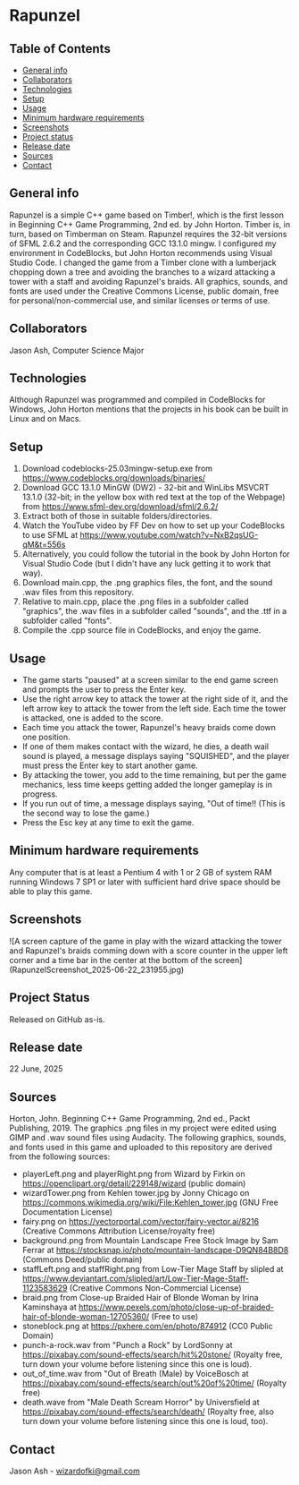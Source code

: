 # Rapunzel
## Table of Contents
* [General info](#General-info)
* [Collaborators](#Collaborators)
* [Technologies](#Technologies)
* [Setup](#Setup)
* [Usage](#Usage)
* [Minimum hardware requirements](#Minimum-hardware-requirements)
* [Screenshots](#Screenshots)
* [Project status](#Project-status)
* [Release date](#Release-date)
* [Sources](#Sources)
* [Contact](#Contact)

## General info
Rapunzel is a simple C++ game based on Timber!, which is the first lesson in Beginning C++ Game Programming, 2nd ed. by John Horton. Timber is, in turn, based on Timberman on Steam.
Rapunzel requires the 32-bit versions of SFML 2.6.2 and the corresponding GCC 13.1.0 mingw. I configured my environment in CodeBlocks, but John Horton recommends using Visual Studio Code.
I changed the game from a Timber clone with a lumberjack chopping down a tree and avoiding the branches to a wizard attacking a tower with a staff and avoiding Rapunzel's braids.
All graphics, sounds, and fonts are used under the Creative Commons License, public domain, free for personal/non-commercial use, and similar licenses or terms of use.

## Collaborators
Jason Ash, Computer Science Major

## Technologies
Although Rapunzel was programmed and compiled in CodeBlocks for Windows, John Horton mentions that the projects in his book can be built in Linux and on Macs.

## Setup
1. Download codeblocks-25.03mingw-setup.exe from https://www.codeblocks.org/downloads/binaries/
2. Download GCC 13.1.0 MinGW (DW2) - 32-bit and WinLibs MSVCRT 13.1.0 (32-bit; in the yellow box with red text at the top of the Webpage) from https://www.sfml-dev.org/download/sfml/2.6.2/
3. Extract both of those in suitable folders/directories.
4. Watch the YouTube video by FF Dev on how to set up your CodeBlocks to use SFML at https://www.youtube.com/watch?v=NxB2qsUG-qM&t=556s
5. Alternatively, you could follow the tutorial in the book by John Horton for Visual Studio Code (but I didn't have any luck getting it to work that way).
6. Download main.cpp, the .png graphics files, the font, and the sound .wav files from this repository.
7. Relative to main.cpp, place the .png files in a subfolder called "graphics", the .wav files in a subfolder called "sounds", and the .ttf in a subfolder called "fonts".
8. Compile the .cpp source file in CodeBlocks, and enjoy the game.

## Usage
* The game starts "paused" at a screen similar to the end game screen and prompts the user to press the Enter key.
* Use the right arrow key to attack the tower at the right side of it, and the left arrow key to attack the tower from the left side. Each time the tower is attacked, one is added to the score.
* Each time you attack the tower, Rapunzel's heavy braids come down one position.
* If one of them makes contact with the wizard, he dies, a death wail sound is played, a message displays saying "SQUISHED", and the player must press the Enter key to start another game.
* By attacking the tower, you add to the time remaining, but per the game mechanics, less time keeps getting added the longer gameplay is in progress.
* If you run out of time, a message displays saying, "Out of time!! (This is the second way to lose the game.)
* Press the Esc key at any time to exit the game.

## Minimum hardware requirements
Any computer that is at least a Pentium 4 with 1 or 2 GB of system RAM running Windows 7 SP1 or later with sufficient hard drive space should be able to play this game.

## Screenshots
![A screen capture of the game in play with the wizard attacking the tower and Rapunzel's braids comming down with a score counter in the upper left corner and a time bar in the center at the bottom of the screen]
(RapunzelScreenshot_2025-06-22_231955.jpg)

## Project Status
Released on GitHub as-is.

## Release date
22 June, 2025

## Sources
Horton, John. Beginning C++ Game Programming, 2nd ed., Packt Publishing, 2019.
The graphics .png files in my project were edited using GIMP and .wav sound files using Audacity.
The following graphics, sounds, and fonts used in this game and uploaded to this repository are derived from the following sources:
* playerLeft.png and playerRight.png from Wizard by Firkin on https://openclipart.org/detail/229148/wizard (public domain)
* wizardTower.png from Kehlen tower.jpg by Jonny Chicago on https://commons.wikimedia.org/wiki/File:Kehlen_tower.jpg (GNU Free Documentation License)
* fairy.png on https://vectorportal.com/vector/fairy-vector.ai/8216 (Creative Commons Attribution License/royalty free)
* background.png from Mountain Landscape Free Stock Image by Sam Ferrar at https://stocksnap.io/photo/mountain-landscape-D9QN84B8D8 (Commons Deed/public domain)
* staffLeft.png and staffRight.png from Low-Tier Mage Staff by slipled at https://www.deviantart.com/slipled/art/Low-Tier-Mage-Staff-1123583629 (Creative Commons Non-Commercial License)
* braid.png from Close-up Braided Hair of Blonde Woman by Irina Kaminshaya at https://www.pexels.com/photo/close-up-of-braided-hair-of-blonde-woman-12705360/ (Free to use)
* stoneblock.png at https://pxhere.com/en/photo/874912 (CC0 Public Domain)
* punch-a-rock.wav from "Punch a Rock" by LordSonny at https://pixabay.com/sound-effects/search/hit%20stone/ (Royalty free, turn down your volume before listening since this one is loud).
* out_of_time.wav from "Out of Breath (Male) by VoiceBosch at https://pixabay.com/sound-effects/search/out%20of%20time/ (Royalty free)
* death.wave from "Male Death Scream Horror" by Universfield at https://pixabay.com/sound-effects/search/death/ (Royalty free, also turn down your volume before listening since this one is loud, too).

## Contact
Jason Ash - wizardofki@gmail.com
